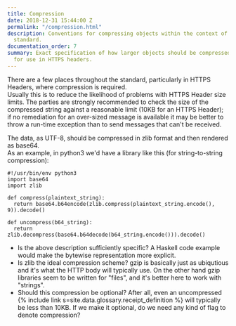 ```yaml
---
title: Compression
date: 2018-12-31 15:44:00 Z
permalink: "/compression.html"
description: Conventions for compressing objects within the context of the 402-Receipts
  standard.
documentation_order: 7
summary: Exact specification of how larger objects should be compressed, for example
  for use in HTTPS headers.
---
```


There are a few places throughout the standard, particularly in HTTPS Headers, where compression is required.  
Usually this is to reduce the likelihood of problems with HTTPS Header size limits. The parties are strongly recommended to check the size of the compressed string against a reasonable limit (10KB for an HTTPS Header); if no remediation for an over-sized message is available it may be better to throw a run-time exception than to send messages that can't be received. 

The data, as UTF-8, should be compressed in zlib format and then rendered as base64.  
As an example, in python3 we'd have a library like this (for string-to-string compression):

```python3
#!/usr/bin/env python3
import base64
import zlib

def compress(plaintext_string):
  return base64.b64encode(zlib.compress(plaintext_string.encode(), 9)).decode()

def uncompress(b64_string):
  return zlib.decompress(base64.b64decode(b64_string.encode())).decode()

```

- Is the above description sufficiently specific? A Haskell code example would make the bytewise representation more explicit.
- Is zlib the ideal compression scheme? gzip is basically just as ubiqutious and it's what the HTTP body will typically use. On the other hand gzip libraries seem to be written for "files", and it's better here to work with "strings". 
- Should this compression be optional? After all, even an uncompressed {% include link s=site.data.glossary.receipt_definition %} will typically be less than 10KB. If we make it optional, do we need any kind of flag to denote compression?

